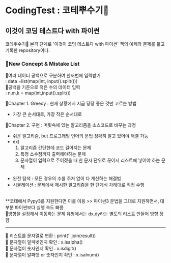 # CodingTest : 코테뿌수기👊
## 이것이 코딩 테스트다 with 파이썬
코테뿌수기👊 본격 단계로 '이것이 코딩 테스트다 with 파이썬' 책의 예제와 문제를 풀고 기록한 repository이다.


### 🧐New Concept & Mistake List
📌여러 데이터 공백으로 구분하여 한꺼번에 입력받기  
	 : data =list(map(int, input().split()))  
📌공백을 기준으로 적은 수의 데이터 입력  
	 : n,m,k = map(int,input().split())  

📌Chapter 1. Greedy : 현재 상황에서 지금 당장 좋은 것만 고르는 방법  
  - 가장 큰 순서대로, 가장 작은 순서대로

📌Chapter 2. 구현 : 머릿속에 있는 알고리즘을 소스코드로 바꾸는 과정
- 쉬운 알고리즘, but 프로그래밍 언어의 문법 정확히 알고 있어야 해결 가능
-  ex) 
    1. 알고리즘 간단한데 코드 길어지는 문제  
    2. 특정 소수점까지 출력해야하는 문제
    3.   문자열이 입력으로 주어졌을 때 한 문자 단위로 끊어서 리스트에 넣어야 하는 문제
      <br>
- 완전 탐색 : 모든 경우의 수를 주저 없이 다 계산하는 해결법<br>
- 시뮬레이션 : 문제에서 제시한 알고리즘을 한 단계식 차례대로 직접 수행  
<br>
**코테에서 Pypy3를 지원한다면 이를 이용 >> 파이썬3 문법을 그대로 지원하면서, 대부분 파이썬보다 실행 속도 빠름<br>  
📌방향을 설정해서 이동하는 문제 유형에서는 dx,dy라는 별도의 리스트 만들어 방향 정함


---

📌 리스트를 문자열로 변환 : print(''.join(result))  
📌 문자열이 알파벳인지 확인 : x.isalpha()  
📌 문자열이 숫자인지 확인 : x.isdigit()  
📌 문자열이 알파벳 or 숫자인지 확인 : x.isalnum()  



